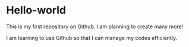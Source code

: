 # Hello-world
This is my first repository on Github. I am planning to create many more!

I am learning to use Github so that I can manage my codes efficiently.
